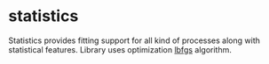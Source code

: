 # statistics

Statistics provides fitting support for all kind of processes along with statistical features.
Library uses optimization [lbfgs](https://github.com/mimno/jsLBFGS) algorithm.
